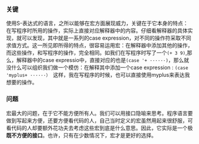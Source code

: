 ### 关键

使用S-表达式的语言，之所以能够在宏方面展现威力，关键在于它本身的特点：在写程序时所用的操作，实际上直接对应解释器中的内容。仔细看解释器的具体实现，就可以发现，其中就是一系列的case expression，对不同的操作符采取不同求值方式。这一所见即所得的特点，很容易运用宏：在解释器中添加其他的操作，而这些操作，和写程序的操作，完全相同。如我们在写程序时写了一个`(+ 3 9)`,那么，解释器中的case expressio中，直接对应的也是`(case '+ ······)`，那么就没什么可以组织我们做一个模仿：在解释其中添加一个case expression : `(case  'myplus+ ······） `这样，我在写程序的时候，也可以直接使用myplus来表达我想要的操作。

### 问题

宏最大的问题，在于它不能方便所有人。我们可以用接口隐喻来思考。程序语言要做到写起来方便，还要方便看代码的人，自己当时定义的宏虽然用起来很舒服，可看代码的人却要额外花功夫去考虑这些宏到底是什么意思。因此，它实际是一个极**既不方便的接口**。也许，只有在少数情况下，宏才是更好的选择。



